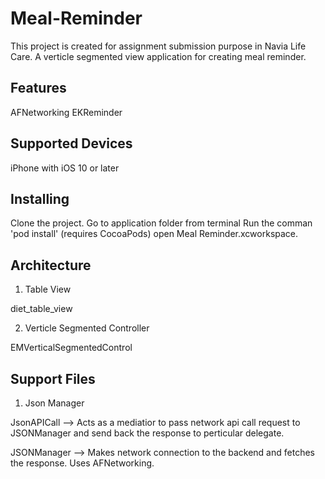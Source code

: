 # Meal-Reminder
This project is created for assignment submission purpose in Navia Life Care.
A verticle segmented view application for creating meal reminder.

## Features

AFNetworking
EKReminder

## Supported Devices

iPhone with iOS 10 or later

## Installing

Clone the project.
Go to application folder from terminal
Run the comman 'pod install' (requires CocoaPods)
open Meal Reminder.xcworkspace.

## Architecture

1. Table View

diet_table_view

2. Verticle Segmented Controller

EMVerticalSegmentedControl


## Support Files

1. Json Manager

JsonAPICall --> Acts as a mediatior to pass network api call request to JSONManager and send back the response to perticular delegate.

JSONManager --> Makes network connection to the backend and fetches the response. Uses AFNetworking.
